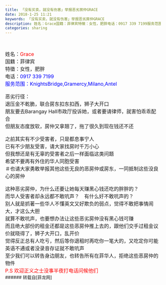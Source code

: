 ```yaml
---
title: 「没有买卖，就没有伤害」举报恶劣房仲GRACE
date: 2018-1-25 11:21
keywords: 「没有买卖，就没有伤害」举报恶劣房仲GRACE
description: 姓名：Grace国籍：菲律宾特徵：女性，肥胖电话：0917 339 7199服务范围：KnightsBridge,Gramercy,Milano,Antel恶劣行径：退压金不乾脆，联合房东扣东扣西，狮子大开口朋友要去Barangay Hall市政厅投诉她，或者要请律师，就害怕乖乖配合但朋友态度放软，房仲又拿翘了，拖了很久到现在钱还不还之前其实有不少受害者，只是都息事宁人已有不少朋友受害，请大家找房时千万小心但我想还是有无辜的受害者之后一样面临这类问题希望不要再有外住的华人同胞受害＃也请大家勇敢举报其他这些无良的恶房仲或房东，一同抵制这些没良心的房仲这种恶劣房仲，为什么还要让她每天赚黑心钱还吃的胖胖的？而华人受害者却永远都不敢吭声？　有什么㚥不敢吭声的？别人就是抓著一些华人不懂英文又好欺负的弱点，觉得不敢把事情闹大，才这么大胆就算不敢吭声，也要想办法让这些恶劣房仲没有黑心钱可赚而且绝大部份的租金还都是这些恶房仲推上去的，跟他们交手过租金议价就晓得了，狮子大开口，乱开价觉得反正总有人吃亏，然后等你退租时再吃你一笔大的，又吃定你可能英语不通或者没录音存证就不敢吭声至少我们可以转告身边朋友，也转告所有在菲华人，拒绝这些恶房仲的物件P.S 欢迎正义之士没事半夜打电话问候他们
categories: sharing
---
```

<td class="t_f" id="postmessage_1118039">

<br/>
<br/>
<font style="font-size:16px">姓名：<font color="#ff0000">Grace</font></font><br/>
<font style="font-size:16px">国籍：菲律宾</font><br/>
<font style="font-size:16px">特徵：女性，肥胖</font><br/>
<font style="font-size:16px">电话：<font color="#0000ff">0917 339 7199</font></font><br/>
<font style="font-size:16px"><font color="#0000ff">服务范围：KnightsBridge,Gramercy,Milano,Antel</font></font><br/>
<br/>
<font style="font-size:16px">恶劣行径：</font><br/>
<font style="font-size:16px">退压金不乾脆，联合房东扣东扣西，狮子大开口</font><br/>
<font style="font-size:16px">朋友要去Barangay Hall市政厅投诉她，或者要请律师，就害怕乖乖配合</font><br/>
<font style="font-size:16px">但朋友态度放软，房仲又拿翘了，拖了很久到现在钱还不还</font><br/>
<br/>
<font style="font-size:16px">之前其实有不少受害者，只是都息事宁人</font><br/>
<font style="font-size:16px">已有不少朋友受害，请大家找房时千万小心</font><br/>
<font style="font-size:16px">但我想还是有无辜的受害者之后一样面临这类问题</font><br/>
<font style="font-size:16px">希望不要再有外住的华人同胞受害</font><br/>
<font style="font-size:16px">＃也请大家勇敢举报其他这些无良的恶房仲或房东，一同抵制这些没良心的房仲</font><br/>
<br/>
<font style="font-size:16px">这种恶劣房仲，为什么还要让她每天赚黑心钱还吃的胖胖的？</font><br/>
<font style="font-size:16px">而华人受害者却永远都不敢吭声？　有什么㚥不敢吭声的？</font><br/>
<font style="font-size:16px">别人就是抓著一些华人不懂英文又好欺负的弱点，觉得不敢把事情闹大，才这么大胆</font><br/>
<font style="font-size:16px">就算不敢吭声，也要想办法让这些恶劣房仲没有黑心钱可赚</font><br/>
<font style="font-size:16px">而且绝大部份的租金还都是这些恶房仲推上去的，跟他们交手过租金议价就晓得了，狮子大开口，乱开价</font><br/>
<font style="font-size:16px">觉得反正总有人吃亏，然后等你退租时再吃你一笔大的，又吃定你可能英语不通或者没录音存证就不敢吭声</font><br/>
<font style="font-size:16px">至少我们可以转告身边朋友，也转告所有在菲华人，拒绝这些恶房仲的物件</font><br/>
<font color="#ff0000"><font style="font-size:16px">P.S 欢迎正义之士没事半夜打电话问候他们</font></font><br/>
</td>
###### 转载自[菲龙网]